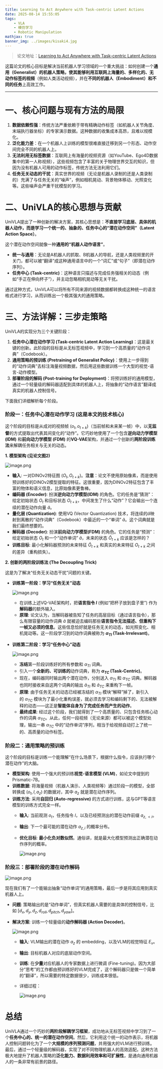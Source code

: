 ```yaml
---
title: Learning to Act Anywhere with Task-centric Latent Actions
date: 2025-08-14 15:55:05
tags: 
    - VLA
    - 模仿学习
    - Robotic Manipulation
mathjax: true
banner_img: ../images/kisaki4.jpg
---
```

<script src="https://fastly.jsdelivr.net/gh/misaka0502/live2d-widget@V0.2/autoload.js"></script>
<!-- <script src="/live2d-widget/autoload.js"></script> -->

> 论文地址：[Learning to Act Anywhere with Task-centric Latent Actions](https://arxiv.org/abs/2505.06111)
> 

这篇论文的核心目标是解决当前机器人学习领域的一个重大挑战：如何创建一个**通用（Generalist）的机器人策略，使其能够利用互联网上海量的、多样化的、无动作标签的视频**（例如人类活动视频），并在**不同的机器人（Embodiment）和不同的任务**上高效工作。

---

# **一、核心问题与现有方法的局限**

1. **数据依赖性强**：传统方法严重依赖于带有精确动作标签（如机器人关节角度、末端执行器坐标）的专家演示数据。这种数据的收集成本高昂，且难以规模化。
2. **泛化能力差**：在一个机器人上训练的模型很难直接迁移到另一个形态、动作空间完全不同的机器人上。
3. **无法利用无标签数据**：互联网上有海量的视频资源（如YouTube、Ego4D数据集中的第一人称视频），这些视频包含了丰富的关于物理世界交互的知识，但因为没有机器人可用的动作标签，传统方法无法利用它们。
4. **任务无关动态的干扰**：真实世界的视频（无论是机器人录制的还是人类录制的）充满了与任务无关的“噪声”，例如相机晃动、背景物体移动、光照变化等。这些噪声会严重干扰模型的学习。

# **二、UniVLA的核心思想与贡献**

UniVLA提出了一种创新的解决方案，其核心思想是：**不直接学习底层、具体的机器人动作，而是学习一个统一的、抽象的、任务中心的“潜在动作空间”（Latent Action Space）**。

这个潜在动作空间就像一种**通用的“机器人动作语言”**。

- **统一与通用**：无论是A机器人的抓取、B机器人的导航，还是人类视频里的开关门，都可以被“翻译”成这种通用语言中的一个“词汇”或“句子”（即潜在动作序列）。
- **任务中心 (Task-centric)**：这种语言只描述与完成任务强相关的动态（例如“手正在伸向杯子”），并主动忽略相机晃动等无关干扰。

通过这种方式，UniVLA可以将所有不同来源的视频数据都转换成这种统一的语言格式进行学习，从而训练出一个极其强大的通用策略。

# **三、方法详解：三步走策略**

UniVLA的实现分为三个关键阶段：

1. **任务中心潜在动作学习 (Task-centric Latent Action Learning)**：这是最关键的创新。此阶段的目标是从无标签视频中，学习到一个高质量的“动作词典”（Codebook）。
2. **通用策略的预训练 (Pretraining of Generalist Policy)**：使用上一步得到的“动作词典”去标注海量视频数据，然后用这些数据训练一个大型的视觉-语言-动作模型。
3. **部署阶段的解码 (Post-training for Deployment)**：将预训练好的通用模型，通过一个轻量级的解码器适配到具体的机器人上，将抽象的“动作语言”翻译成真实的机器人控制信号。

下面我们详细解析每个阶段。

### 阶段一：任务中心潜在动作学习 (这是本文的技术核心)

这个阶段的目标是从成对的视频帧 $(o_t, o_{t+k})$（当前帧和未来某一帧）中，以**无监督**的方式提取出代表其间变化的“动作”。它巧妙地使用了一个包含**逆向动力学模型 (IDM)** 和**前向动力学模型 (FDM)** 的**VQ-VAE**架构，并通过一个创新的**两阶段训练法**来解耦任务相关与无关的动态。

**1. 模型架构 (见论文图2)**

![image.png](/images/univla/image.png)

- **输入**: 一对DINOv2特征图 $(O_t, O_{t+k})$。**注意**：论文不使用原始像素，而是使用预训练好的DINOv2模型提取的特征。这很重要，因为DINOv2特征包含了丰富的物体和语义信息，比原始像素更鲁棒。
- **编码器 (Encoder)**: 扮演**逆向动力学模型(IDM)** 的角色。它的任务是“猜测”：给定初始状态 $O_t$ 和目标状态 $O_{t+k}$，中间发生了什么“动作”？它会输出一个连续的潜在动作向量 $â$。
- **量化层 (Quantization)**: 使用VQ (Vector Quantization) 技术，将连续的$â$映射到离散的“动作词典”（Codebook）中最近的一个“单词” $ã$。这个词典就是我们最终想要的。
- **解码器 (Decoder)**: 扮演**前向动力学模型(FDM)** 的角色。它的任务是“预测”：给定初始状态 $O_t$ 和一个“动作单词” $ã$，未来的状态 $Ô_{t+k}$ 应该是怎样的？
- **训练目标**: 最小化解码器预测的未来特征 $Ô_{t+k}$ 和真实的未来特征 $O_{t+k}$ 之间的差异（重构损失）。

**2. 创新的两阶段训练法 (The Decoupling Trick)**

这是为了解决“任务无关动态干扰”问题的关键。

- **训练第一阶段：学习“任务无关”动态**
  
    ![image.png](/images/univla/image%201.png)
    
    - 在训练上述VQ-VAE架构时，把**语言指令 $l$** (例如“把杯子放到盘子里”) 作为**解码器**的额外输入。
    - **原理**: 论文认为，当解码器被告知了任务的高层目标（通过语言指令），那么有限容量的动作词典 $ã$ 就被迫去编码那些**语言指令无法描述、但重构下一帧又必须的信息**。这些信息恰好就是任务无关的动态，如光照变化、相机晃动等。这一阶段学习到的动作词典被称为 **$α_{TI}$ (Task-Irrelevant)**。
- **训练第二阶段：学习“任务中心”动态**
  
    ![image.png](/images/univla/image%202.png)
    
    - **冻结**第一阶段训练好的所有参数和 $α_{TI}$ 词典。
    - 引入一个**全新的、可训练的**动作词典，称为 **$α_{TC}$ (Task-Centric)**。
    - 现在，编码器同时输出两个潜在动作，分别送入 $α_{TI}$ 和 $α_{TC}$ 词典。解码器也同时接收来自这两个词典的输出 $ã_{TI}$ 和 $ã_{TC}$  来重构下一帧。
    - **原理**: 由于任务无关的动态已经被冻结的 $α_{TI}$ 模块“解释”掉了，新引入的 $α_{TC}$ 模块为了最小化重构误差，就必须去学习和编码剩下的、无法被解释的动态——这正是**智能体自身为了完成任务而产生的动作**。
    - **最终成果**: 经过这个阶段，我们就得到了一个高质量的、只包含任务核心动作的词典 $α_{TC}$。从此，任何一段视频（无论来源）都可以被这个模型处理，输出一串 $α_{TC}$  中的“动作单词”序列，相当于给视频自动打上了统一的、高质量的动作标签。

### 阶段二：通用策略的预训练

这个阶段的目标是训练一个能理解“在什么场景下，根据什么指令，应该执行哪个潜在动作”的大脑。

- **模型架构**: 使用一个强大的预训练**视觉-语言模型 (VLM)**，如论文中提到的 Prismatic-7B。
- **训练数据**: 将海量视频（机器人演示、人类视频等）通过阶段一的模型，全部转换成 $(o_t, l, a_z)$ 的数据对，其中 $a_z$ 就是潜在动作序列。
- **训练方法**: 采用**自回归 (Auto-regressive)** 的方式进行训练，这与GPT等语言模型的训练方式完全一样。
    - **输入**: 当前观测 $o_t$，任务指令 $l$，以及已经预测出的潜在动作前缀 $a_{z,<i}$。
    - **输出**: 下一个最可能的潜在动作 $a_{z,i}$ 的概率分布。
    - **优化目标**: **最小化负对数似然**。通俗讲，就是最大化模型预测出正确潜在动作序列的概率。
      
        ![image.png](/images/univla/image%203.png)
        

### 阶段三：部署阶段的潜在动作解码

![image.png](/images/univla/image%204.png)

现在我们有了一个能输出抽象“动作单词”的通用策略，最后一步是将其应用到真实机器人上。

- **问题**: 策略输出的是“动作单词”，但真实机器人需要的是具体的控制信号，比如 $[d_x, d_y, d_z, d_{roll}, d_{pitch}, d_{yaw}]$。
- **解决方案**: 训练一个轻量级的**动作解码器 (Action Decoder)**。
  
    ![image.png](/images/univla/image%205.png)
    
    - **输入**: VLM输出的潜在动作 $a_z$ 的 embedding，以及VLM的视觉特征 $E_v$。
    - **输出**: 目标机器人对应的底层动作空间。
    - **训练**: 在**少量**对应机器人的专家数据上进行微调 (Fine-tuning)。因为大部分“思考”的工作都由预训练好的VLM完成了，这个解码器只是做一个简单的“翻译”，所以需要的特定数据很少，训练成本很低。
    - 详细过程：
      
        ![image.png](/images/univla/image%206.png)
        

# 总结

UniVLA通过一个巧妙的**两阶段解耦学习框架**，成功地从无标签视频中学习到了一个**任务中心的、统一的潜在动作空间**。然后，它利用这个统一的动作表示，将机器人控制问题转化为了一个**大规模的序列预测问题**，并用强大的VLM进行预训练。最后，通过一个轻量级的解码器，实现了对不同物理机器人的高效适配。这种方法极大地提升了机器人策略的**泛化能力、数据利用效率和可扩展性**，是通向通用机器人的一条非常有前景的路径。